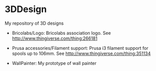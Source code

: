 3DDesign
========

My repository of 3D designs

- Bricolabs/Logo:
Bricolabs association logo. See http://www.thingiverse.com/thing:266181

- Prusa accessories/Filament support:
Prusa i3 filament support for spools up to 106mm. See http://www.thingiverse.com/thing:351134

- WallPainter:
My prototype of wall painter